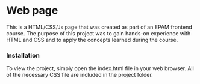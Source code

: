 # Web page
This is a HTML/CSS/Js page that was created as part of an EPAM frontend course. The purpose of this project was to gain hands-on experience with HTML and CSS and to apply the concepts learned during the course.

### Installation 
To view the project, simply open the index.html file in your web browser. All of the necessary CSS file are included in the project folder.
